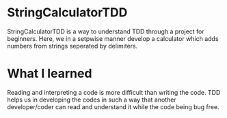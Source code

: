 # StringCalculatorTDD
StringCalculatorTDD is a way to understand TDD through a project for beginners.
Here, we in a setpwise manner develop a calculator which adds numbers from strings seperated by delimiters.
# What I learned
Reading and interpreting a code is more difficult than writing the code. TDD helps us in developing the codes in such a way that another developer/coder can read and understand it while the code being bug free. 
